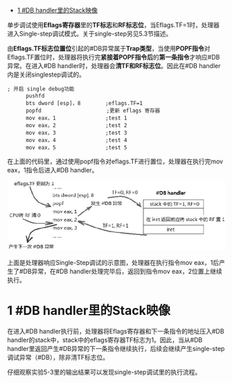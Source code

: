 
<!-- @import "[TOC]" {cmd="toc" depthFrom=1 depthTo=6 orderedList=false} -->

<!-- code_chunk_output -->

* [1 \#DB handler里的Stack映像](#1-db-handler里的stack映像)

<!-- /code_chunk_output -->

单步调试使用**Eflags寄存器**里的**TF标志**和**RF标志位**，当Eflags.TF=1时，处理器进入Single\-step调试模式。关于single\-step另见5.3节描述。

由**Eflags.TF标志位置位**引起的\#DB异常属于**Trap类型**，当使用**POPF指令**对Eflags.TF置位时，处理器将执行完**紧接着POPF指令后**的**第一条指令**才响应#DB异常。在进入#DB handler时，处理器会**清TF和RF标志位**。因此在#DB handler内是关闭singlestep调试的。

```assembly
; 开启 single debug功能
      pushfd
      bts dword [esp]，8        ;eflags.TF=1
      popfd                     ;更新 eflags 寄存器
      mov eax，1                ;test 1
      mov eax，2                ;test 2
      mov eax，3                ;test 3
      mov eax，4                ;test 4
      mov eax，5                ;test 5
```

在上面的代码里，通过使用popf指令对eflags.TF进行置位，处理器在执行完mov eax，1指令后进入#DB handler。

![config](./images/1.png)

上面是处理器响应Single-Step调试的示意图，处理器在执行指令mov eax，1后产生了#DB异常，在#DB handler处理完毕后，返回到指令mov eax，2位置上继续执行。

# 1 \#DB handler里的Stack映像

在进入#DB handler执行前，处理器将Eflags寄存器和下一条指令的地址压入#DB handler的stack中，stack中的eflags寄存器TF标志为1。因此，当从#DB handler里返回产生#DB异常的下一条指令继续执行，后续会继续产生single-step调试异常（#DB），除非清TF标志位。

仔细观察实验5-3里的输出结果可以发现single\-step调试里的执行流程。